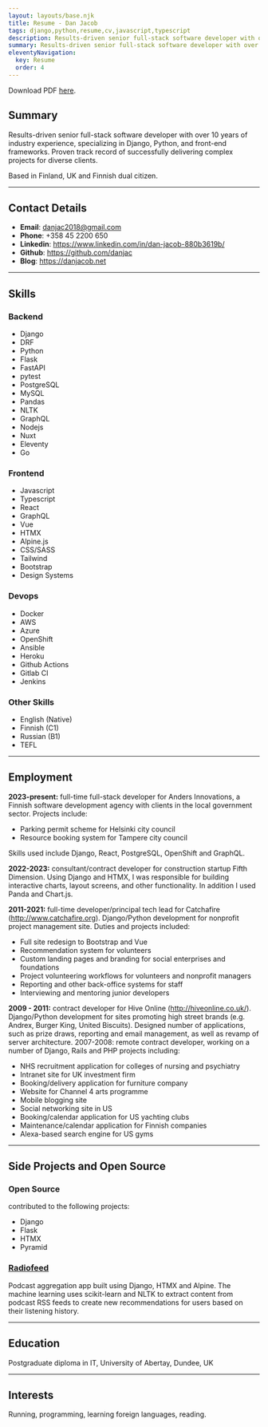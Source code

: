 ```yaml
---
layout: layouts/base.njk
title: Resume - Dan Jacob
tags: django,python,resume,cv,javascript,typescript
description: Results-driven senior full-stack software developer with over 10 years of industry experience, specializing in Django, Python, and front-end frameworks. Proven track record of successfully delivering complex projects for diverse clients.
summary: Results-driven senior full-stack software developer with over 10 years of industry experience, specializing in Django, Python, and front-end frameworks. Proven track record of successfully delivering complex projects for diverse clients.
eleventyNavigation:
  key: Resume
  order: 4
---
```


Download PDF [here](/docs/dan-jacob-cv.pdf).

## Summary

Results-driven senior full-stack software developer with over 10 years of industry experience, specializing in Django, Python, and front-end frameworks. Proven track record of successfully delivering complex projects for diverse clients.

Based in Finland, UK and Finnish dual citizen.

----

## Contact Details

* **Email**: danjac2018@gmail.com
* **Phone**: +358 45 2200 650
* **Linkedin**: https://www.linkedin.com/in/dan-jacob-880b3619b/
* **Github**: https://github.com/danjac
* **Blog**: https://danjacob.net

----

## Skills

<div class="resume-skills">


<div>

### Backend

* Django
* DRF
* Python
* Flask
* FastAPI
* pytest
* PostgreSQL
* MySQL
* Pandas
* NLTK
* GraphQL
* Nodejs
* Nuxt
* Eleventy
* Go
</div>

<div>

### Frontend

* Javascript
* Typescript
* React
* GraphQL
* Vue
* HTMX
* Alpine.js
* CSS/SASS
* Tailwind
* Bootstrap
* Design Systems
</div>

<div>

### Devops

* Docker
* AWS
* Azure
* OpenShift
* Ansible
* Heroku
* Github Actions
* Gitlab CI
* Jenkins
</div>


<div>

### Other Skills

* English (Native)
* Finnish (C1)
* Russian (B1)
* TEFL

</div>
</div>

----

## Employment

**2023-present:** full-time full-stack developer for Anders Innovations, a Finnish
software development agency with clients in the local government sector. Projects
include:

* Parking permit scheme for Helsinki city council
* Resource booking system for Tampere city council

Skills used include Django, React, PostgreSQL, OpenShift and GraphQL.

**2022-2023:** consultant/contract developer for construction startup Fifth Dimension.
Using Django and HTMX, I was responsible for building interactive charts, layout
screens, and other functionality. In addition I used Panda and Chart.js.

**2011-2021:** full-time developer/principal tech lead for Catchafire
(http://www.catchafire.org). Django/Python development for nonprofit project
management site. Duties and projects included:

* Full site redesign to Bootstrap and Vue
* Recommendation system for volunteers
* Custom landing pages and branding for social enterprises and foundations
* Project volunteering workflows for volunteers and nonprofit managers
* Reporting and other back-office systems for staff
* Interviewing and mentoring junior developers

**2009 - 2011:** contract developer for Hive Online (http://hiveonline.co.uk/).
Django/Python development for sites promoting high street brands (e.g. Andrex,
Burger King, United Biscuits). Designed number of applications, such as prize draws,
reporting and email management, as well as revamp of server architecture.
2007-2008: remote contract developer, working on a number of Django, Rails and
PHP projects including:

* NHS recruitment application for colleges of nursing and psychiatry
* Intranet site for UK investment firm
* Booking/delivery application for furniture company
* Website for Channel 4 arts programme
* Mobile blogging site
* Social networking site in US
* Booking/calendar application for US yachting clubs
* Maintenance/calendar application for Finnish companies
* Alexa-based search engine for US gyms

----

## Side Projects and Open Source

### Open Source

contributed to the following projects:

* Django
* Flask
* HTMX
* Pyramid

### [Radiofeed]( https://github.com/danjac/radiofeed)

Podcast aggregation app built using Django, HTMX and Alpine. The machine
learning uses scikit-learn and NLTK to extract content from podcast RSS feeds to
create new recommendations for users based on their listening history.

----

## Education

Postgraduate diploma in IT, University of Abertay, Dundee, UK

----

## Interests

Running, programming, learning foreign languages, reading.
